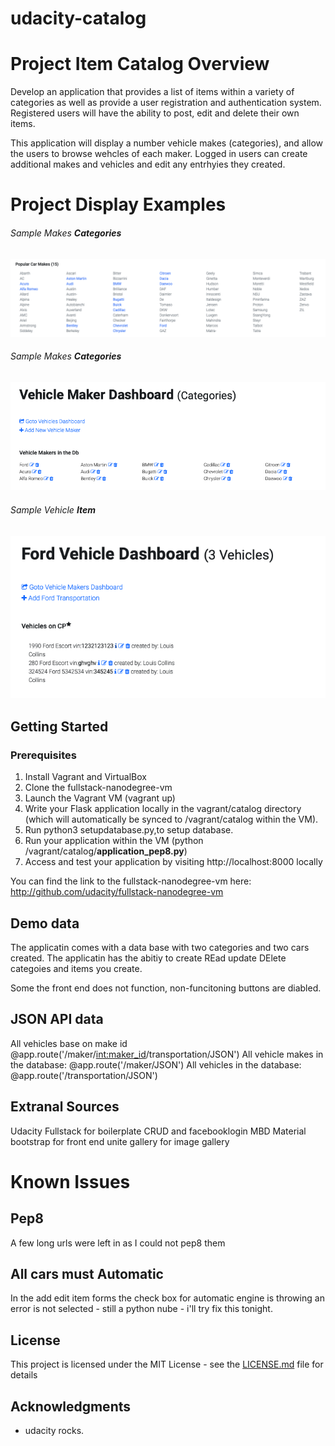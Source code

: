 # udacity-catalog

# Project Item Catalog Overview
Develop an application that provides a list of items within a variety of categories as well as provide a user registration and authentication system. 
Registered users will have the ability to post, edit and delete their own items.

This application will display a number vehicle makes (categories), and allow the users to browse wehcles of each maker.
Logged in users can create additional makes and vehicles and edit any entrhyies they created.

# Project Display Examples

###### Sample Makes **Categories**
![GitHub Logo](/screenshots/catalog.png)

###### Sample Makes **Categories**
![GitHub Logo](/screenshots/Categories2.png)

###### Sample Vehicle **Item**
![GitHub Logo](/screenshots/VehicleItems.png)

## Getting Started

### Prerequisites

1. Install Vagrant and VirtualBox
2. Clone the fullstack-nanodegree-vm
3. Launch the Vagrant VM (vagrant up)
4. Write your Flask application locally in the vagrant/catalog directory (which will automatically be synced to /vagrant/catalog within the VM).
5. Run python3 setupdatabase.py,to setup database.
6. Run your application within the VM (python /vagrant/catalog/**application_pep8.py**)
7. Access and test your application by visiting http://localhost:8000 locally

You can find the link to the fullstack-nanodegree-vm here: http://github.com/udacity/fullstack-nanodegree-vm

## Demo data

The applicatin comes with a data base with two categories and two cars created.
The applicatin has the  abitiy to create REad update DElete categoies and items you create.

Some the front end does not function, non-funcitoning buttons are diabled.

##  JSON API data

All vehicles base on make id @app.route('/maker/<int:maker_id>/transportation/JSON')
All vehicle makes in the database: @app.route('/maker/JSON') 
All vehicles in the database: @app.route('/transportation/JSON')

## Extranal Sources
Udacity Fullstack for boilerplate CRUD and facebooklogin
MBD Material bootstrap for front end
unite gallery for image gallery

# Known Issues

## Pep8
A few long urls were left in as I could not pep8 them

## All cars must Automatic
In the add edit item forms the check box for automatic engine is throwing an error is not selected - still a python nube - i'll try fix this tonight.



## License

This project is licensed under the MIT License - see the [LICENSE.md](LICENSE.md) file for details

## Acknowledgments

* udacity rocks.
